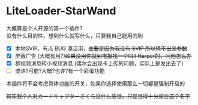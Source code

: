 # LiteLoader-StarWand

大概算是个人开源的第一个插件?  
没有什么目的性，想到什么就写什么，只要我自己能用的到

- [x] 本地SVIP，有点 BUG 凑活用，~~主要是因为我没有 SVIP 所以猜不出来参数~~
- [x] 屏蔽广告 (大概有用?)~~如果没用你就到电报找一个叫Il Harper的，问他怎么办~~  
- [x] 群视频消息转小视频消息 (偶尔会出现卡上传的问题，实际上是发出去了)
- [ ] 或许?可能?大概?也许?有一个彩蛋功能

本插件将不会考虑具体功能的开关，如果你选择使用那么一切都是强制开启的

~~其实我个人对カードキャプターさくら没什么感觉，只是觉得十分契合这个名字~~
